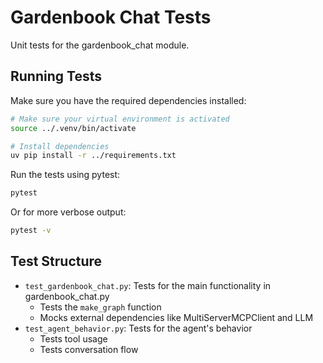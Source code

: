 # Gardenbook Chat Tests

Unit tests for the gardenbook_chat module.

## Running Tests

Make sure you have the required dependencies installed:

```bash
# Make sure your virtual environment is activated
source ../.venv/bin/activate

# Install dependencies
uv pip install -r ../requirements.txt
```

Run the tests using pytest:

```bash
pytest
```

Or for more verbose output:

```bash
pytest -v
```

## Test Structure

- `test_gardenbook_chat.py`: Tests for the main functionality in gardenbook_chat.py
  - Tests the `make_graph` function
  - Mocks external dependencies like MultiServerMCPClient and LLM
- `test_agent_behavior.py`: Tests for the agent's behavior
  - Tests tool usage
  - Tests conversation flow 